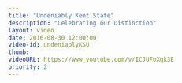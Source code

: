 ```yaml
---
title: "Undeniably Kent State"
description: "Celebrating our Distinction"
layout: video
date: 2016-08-30 12:00:00
video-id: undeniablyKSU
thumb:
videoURL: https://www.youtube.com/v/ICJUFoXqk3E
priority: 2
---
```

